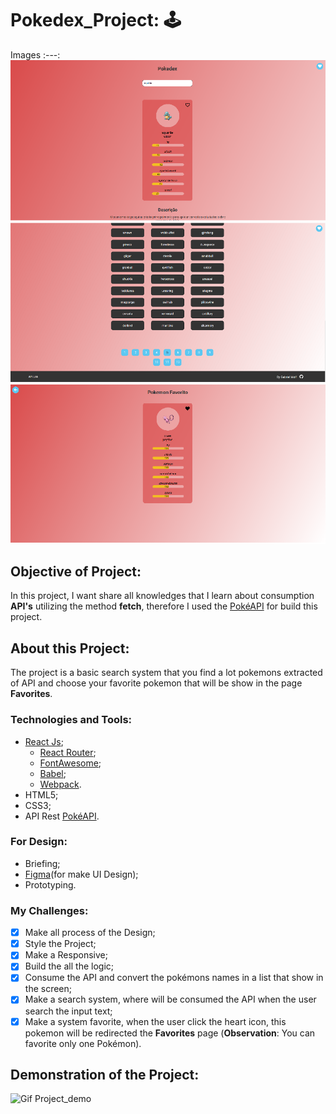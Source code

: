 # Pokedex_Project:   :joystick:

Images
:---:
![Image of Home page](https://github.com/GabrielWolf-Dev/Pokedex_Project/blob/main/project_demo/img/img1.png)
![Image of Home page 2](https://github.com/GabrielWolf-Dev/Pokedex_Project/blob/main/project_demo/img/img2.png)
![Image of Favorites page](https://github.com/GabrielWolf-Dev/Pokedex_Project/blob/main/project_demo/img/img3.png)

## Objective of Project:

In this project, I want share all knowledges that I learn about consumption **API's** utilizing the method **fetch**, therefore I used the [PokéAPI](https://pokeapi.co/) for build this project.

## About this Project:
The project is a basic search system that you find a lot pokemons extracted of API and choose your favorite pokemon that will be show in the page **Favorites**.

### Technologies and Tools:

* [React Js](https://reactjs.org/);
   * [React Router](https://reactrouter.com/);
   * [FontAwesome](https://fontawesome.com/how-to-use/on-the-web/using-with/react);
   * [Babel](https://babeljs.io/);
   * [Webpack](https://webpack.js.org/).
* HTML5;
* CSS3;
* API Rest [PokéAPI](https://pokeapi.co/).

### For Design:
* Briefing;
* [Figma](https://www.figma.com/)(for make UI Design);
* Prototyping.

### My Challenges:
- [x] Make all process of the Design;
- [x] Style the Project;
- [x] Make a Responsive;
- [x] Build the all the logic;
- [x] Consume the API and convert the pokémons names in a list that show in the screen;
- [x] Make a search system, where will be consumed the API when the user search the input text;
- [x] Make a system favorite, when the user click the heart icon, this pokemon will be redirected the **Favorites** page (**Observation**: You can favorite only one Pokémon).

## Demonstration of the Project:

![Gif Project_demo](https://github.com/GabrielWolf-Dev/Pokedex_Project/blob/main/project_demo/pok%C3%A9dex_demo.gif)
